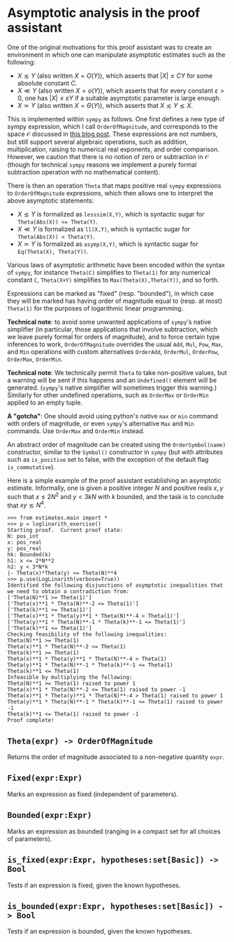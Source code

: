 # Asymptotic analysis in the proof assistant

One of the original motivations for this proof assistant was to create an environment in which one can manipulate asymptotic estimates such as the following:

- $X \lesssim Y$ (also written $X = O(Y)$), which asserts that $|X| \leq CY$ for some absolute constant $C$.
- $X \ll Y$ (also written $X = o(Y)$), which asserts that for every constant $\varepsilon >0$, one has $|X| \leq \varepsilon Y$ if a suitable asymptotic parameter is large enough.
- $X \asymp Y$ (also written $X = \Theta(Y)$), which asserts that $X \lesssim Y \lesssim X$.

This is implemented within `sympy` as follows.  One first defines a new type of sympy expression, which I call `OrderOfMagnitude`, and corresponds to the space ${\mathcal O}$ discussed in [this blog post](https://terrytao.wordpress.com/2025/05/04/orders-of-infinity/).  These expressions are not numbers, but still support several algebraic operations, such as addition, multiplication, raising to numerical real exponents, and order comparison.  However, we caution that there is no notion of zero or subtraction in ${\mathcal O}$ (though for technical `sympy` reasons we implement a purely formal subtraction operation with no mathematical content).

There is then an operation `Theta` that maps positive real `sympy` expressions to `OrderOfMagnitude` expressions, which then allows one to interpret the above asymptotic statements:

- $X \lesssim Y$ is formalized as `lesssim(X,Y)`, which is syntactic sugar for `Theta(Abs(X)) <= Theta(Y)`.
- $X \ll Y$ is formalized as `ll(X,Y)`, which is syntactic sugar for `Theta(Abs(X)) < Theta(Y)`.
- $X \asymp Y$ is formalized as `asymp(X,Y)`, which is syntactic sugar for `Eq(Theta(X), Theta(Y))`.

Various laws of asymptotic arithmetic have been encoded within the syntax of `sympy`, for instance `Theta(C)` simplifies to `Theta(1)` for any numerical constant `C`, `Theta(X+Y)` simplifies to `Max(Theta(X),Theta(Y))`, and so forth.

Expressions can be marked as "fixed" (resp. "bounded"), in which case they will be marked has having order of magnitude equal to (resp. at most) `Theta(1)` for the purposes of logarithmic linear programming.

**Technical note**: to avoid some unwanted applications of `sympy`'s native simplifier (in particular, those applications that involve subtraction, which we leave purely formal for orders of magnitude), and to force certain type inferences to work, `OrderOfMagnitude` overrides the usual `Add`, `Mul`, `Pow`, `Max`, and `Min` operations with custom alternatives `OrderAdd`, `OrderMul`, `OrderPow`, `OrderMax`, `OrderMin`.

**Technical note**: We technically permit `Theta` to take non-positive values, but a warning will be sent if this happens and an `Undefined()` element will be generated.  (`sympy`'s native simplifier will sometimes trigger this warning.)  Similarly for other undefined operations, such as `OrderMax` or `OrderMin` applied to an empty tuple.

**A "gotcha"**: One should avoid using python's native `max` or `min` command with orders of magnitude, or even `sympy`'s alternative `Max` and `Min` commands.  Use `OrderMax` and `OrderMin` instead.

An abstract order of magnitude can be created using the `OrderSymbol(name)` constructor, similar to the `Symbol()` constructor in `sympy` (but with attributes such as `is_positive` set to false, with the exception of the default flag `is_commutative`).

Here is a simple example of the proof assistant establishing an asymptotic estimate. Informally, one is given a positive integer $N$ and positive reals $x,y$ such that $x \leq 2N^2$ and $y < 3kN$ with $k$ bounded, and the task is to conclude that $xy \lesssim N^4$.

```
>>> from estimates.main import *
>>> p = loglinarith_exercise()
Starting proof.  Current proof state:
N: pos_int
x: pos_real
y: pos_real
hk: Bounded(k)
h1: x <= 2*N**2
h2: y < 3*N*k
|- Theta(x)*Theta(y) <= Theta(N)**4
>>> p.use(LogLinarith(verbose=True))
Identified the following disjunctions of asymptotic inequalities that we need to obtain a contradiction from:
['Theta(N)**1 >= Theta(1)']
['Theta(x)**1 * Theta(N)**-2 <= Theta(1)']
['Theta(k)**1 >= Theta(1)']
['Theta(x)**1 * Theta(y)**1 * Theta(N)**-4 > Theta(1)']
['Theta(y)**1 * Theta(N)**-1 * Theta(k)**-1 <= Theta(1)']
['Theta(k)**1 <= Theta(1)']
Checking feasibility of the following inequalities:
Theta(N)**1 >= Theta(1)
Theta(x)**1 * Theta(N)**-2 <= Theta(1)
Theta(k)**1 >= Theta(1)
Theta(x)**1 * Theta(y)**1 * Theta(N)**-4 > Theta(1)
Theta(y)**1 * Theta(N)**-1 * Theta(k)**-1 <= Theta(1)
Theta(k)**1 <= Theta(1)
Infeasible by multiplying the following:
Theta(N)**1 >= Theta(1) raised to power 1
Theta(x)**1 * Theta(N)**-2 <= Theta(1) raised to power -1
Theta(x)**1 * Theta(y)**1 * Theta(N)**-4 > Theta(1) raised to power 1
Theta(y)**1 * Theta(N)**-1 * Theta(k)**-1 <= Theta(1) raised to power -1
Theta(k)**1 <= Theta(1) raised to power -1
Proof complete!
```


## `Theta(expr) -> OrderOfMagnitude`

Returns the order of magnitude associated to a non-negative quantity `expr`.

## `Fixed(expr:Expr)`

Marks an expression as fixed (independent of parameters).

## `Bounded(expr:Expr)`

Marks an expression as bounded (ranging in a compact set for all choices of parameters).

## `is_fixed(expr:Expr, hypotheses:set[Basic]) -> Bool`

Tests if an expression is fixed, given the known hypotheses.

## `is_bounded(expr:Expr, hypotheses:set[Basic]) -> Bool`

Tests if an expression is bounded, given the known hypotheses.
